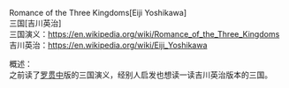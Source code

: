 Romance of the Three Kingdoms[Eiji Yoshikawa]<br>
三国[吉川英治]<br>
三国演义：https://en.wikipedia.org/wiki/Romance_of_the_Three_Kingdoms<br>
吉川英治：https://en.wikipedia.org/wiki/Eiji_Yoshikawa<br>

概述：<br>
之前读了[罗贯中](https://en.wikipedia.org/wiki/Luo_Guanzhong)版的三国演义，经别人启发也想读一读吉川英治版本的三国。<br>
